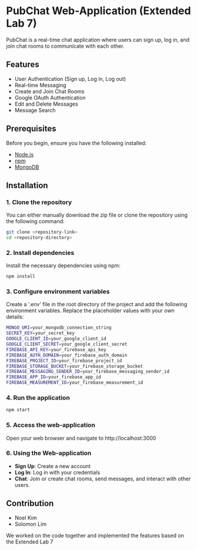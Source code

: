 # PubChat Web-Application (Extended Lab 7)

PubChat is a real-time chat application where users can sign up, log in, and join chat rooms to communicate with each other.

## Features

- User Authentication (Sign up, Log in, Log out)
- Real-time Messaging
- Create and Join Chat Rooms
- Google OAuth Authentication
- Edit and Delete Messages
- Message Search

## Prerequisites

Before you begin, ensure you have the following installed:

- [Node.js](https://nodejs.org/)
- [npm](https://www.npmjs.com/)
- [MongoDB](https://www.mongodb.com/)

## Installation

### 1. Clone the repository

You can either manually download the zip file or clone the repository using the following command:

```bash
git clone <repository-link>
cd <repository-directory>
```

### 2. Install dependencies

Install the necessary dependencies using npm:

```bash
npm install
```

### 3. Configure environment variables

Create a '.env' file in the root directory of the project and add the following environment variables. Replace the placeholder values with your own details:

```bash
MONGO_URI=your_mongodb_connection_string
SECRET_KEY=your_secret_key
GOOGLE_CLIENT_ID=your_google_client_id
GOOGLE_CLIENT_SECRET=your_google_client_secret
FIREBASE_API_KEY=your_firebase_api_key
FIREBASE_AUTH_DOMAIN=your_firebase_auth_domain
FIREBASE_PROJECT_ID=your_firebase_project_id
FIREBASE_STORAGE_BUCKET=your_firebase_storage_bucket
FIREBASE_MESSAGING_SENDER_ID=your_firebase_messaging_sender_id
FIREBASE_APP_ID=your_firebase_app_id
FIREBASE_MEASUREMENT_ID=your_firebase_measurement_id
```

### 4. Run the application

```bash
npm start
```

### 5. Access the web-application

Open your web browser and navigate to http://localhost:3000

### 6. Using the Web-application

- **Sign Up**: Create a new account
- **Log In**: Log in with your credentials
- **Chat**: Join or create chat rooms, send messages, and interact with other users.

## Contribution

- Noel Kim
- Solomon Lim

We worked on the code together and implemented the features based on the Extended Lab 7
